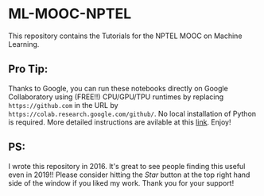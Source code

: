 # ML-MOOC-NPTEL
This repository contains the Tutorials for the NPTEL MOOC on Machine Learning.

## Pro Tip:
Thanks to Google, you can run these notebooks directly on Google Collaboratory using (FREE!!) CPU/GPU/TPU runtimes by replacing `https://github.com` in the URL by `https://colab.research.google.com/github/`. No local installation of Python is required. More detailed instructions are avilable at this [link](https://colab.sandbox.google.com/github/googlecolab/colabtools/blob/master/notebooks/colab-github-demo.ipynb#scrollTo=K-NVg7RjyeTk). Enjoy!

## PS:
I wrote this repository in 2016. It's great to see people finding this useful even in 2019!! Please consider hitting the *Star* button at the top right hand side of the window if you liked my work. Thank you for your support!

